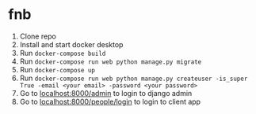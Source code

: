 # fnb

1. Clone repo
1. Install and start docker desktop
1. Run `docker-compose build`
1. Run `docker-compose run web python manage.py migrate`
1. Run `docker-compose up`
1. Run `docker-compose run web python manage.py createuser -is_super True -email <your email> -password <your password>`
1. Go to <localhost:8000/admin> to login to django admin
1. Go to <localhost:8000/people/login> to login to client app
